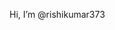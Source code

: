 
 Hi, I’m @rishikumar373

<!---
rishikumar373/rishikumar373 is a ✨ special ✨ repository because its `README.md` (this file) appears on your GitHub profile.
You can click the Preview link to take a look at your changes.
--->
